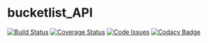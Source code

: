 # bucketlist_API
[![Build Status](https://travis-ci.org/Andretalik/bucketlist_API.svg?branch=develop)](https://travis-ci.org/Andretalik/bucketlist_API)
[![Coverage Status](https://coveralls.io/repos/github/Andretalik/bucketlist_API/badge.svg?branch=develop)](https://coveralls.io/github/Andretalik/bucketlist_API?branch=develop)
[![Code Issues](https://www.quantifiedcode.com/api/v1/project/c71a08db463f4c27a6bab5cbb4485c2b/badge.svg)](https://www.quantifiedcode.com/app/project/c71a08db463f4c27a6bab5cbb4485c2b)
[![Codacy Badge](https://api.codacy.com/project/badge/Grade/9c58fe1b36a7436c847c014894a49d44)](https://www.codacy.com/app/Andretalik/bucketlist_API?utm_source=github.com&amp;utm_medium=referral&amp;utm_content=Andretalik/bucketlist_API&amp;utm_campaign=Badge_Grade)
